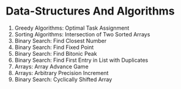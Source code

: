 # Data-Structures And Algorithms


01. Greedy Algorithms: Optimal Task Assignment
02. Sorting Algorithms: Intersection of Two Sorted Arrays
03. Binary Search: Find Closest Number
04. Binary Search: Find Fixed Point
05. Binary Search: Find Bitonic Peak
06. Binary Search: Find First Entry in List with Duplicates
07. Arrays: Array Advance Game
08. Arrays: Arbitrary Precision Increment
09. Binary Search: Cyclically Shifted Array

